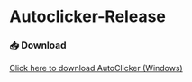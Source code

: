 # Autoclicker-Release
### 📥 Download

[Click here to download AutoClicker (Windows)]([https://github.com/yourusername/AutoClicker-Release/releases/latest/download/AutoClicker-Setup-v1.0.zip](https://github.com/cspdon/Autoclicker-Release/releases/download/v1.0.0/AutoClicker-Setup-v1.0.zip))
